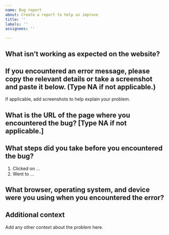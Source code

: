```yaml
---
name: Bug report
about: Create a report to help us improve
title: ''
labels: ''
assignees: ''

---
```


## What isn’t working as expected on the website? 


## If you encountered an error message, please copy the relevant details or take a screenshot and paste it below. (Type NA if not applicable.)
If applicable, add screenshots to help explain your problem.

## What is the URL of the page where you encountered the bug? [Type NA if not applicable.]

## What steps did you take before you encountered the bug?

1. Clicked on ...
2. Went to ... 

## What browser, operating system, and device were you using when you encountered the error?

## Additional context
Add any other context about the problem here.
